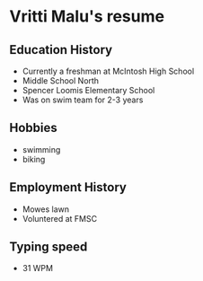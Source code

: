# Vritti Malu's resume

## Education History
- Currently a freshman at McIntosh High School
- Middle School North
- Spencer Loomis Elementary School
- Was on swim team for 2-3 years

## Hobbies
- swimming
- biking

## Employment History
- Mowes lawn
- Voluntered at FMSC

## Typing speed
- 31 WPM
